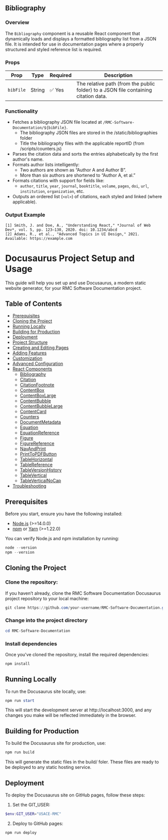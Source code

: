 ## Bibliography

### Overview

The `Bibliography` component is a reusable React component that dynamically loads and displays a formatted bibliography list from a JSON file. It is intended for use in documentation pages where a properly structured and styled reference list is required.

### Props

| Prop      | Type   | Required | Description                                                                         |
| --------- | ------ | -------- | ----------------------------------------------------------------------------------- |
| `bibFile` | String | ✅ Yes   | The relative path (from the public folder) to a JSON file containing citation data. |

### Functionality

- Fetches a bibliography JSON file located at `/RMC-Software-Documentation/${bibFile}`.
  - The bibliography JSON files are stored in the /static/bibliographies folder
  - Title the bibliography files with the applicable reportID (from /scripts/counters.js)
- Parses the citation data and sorts the entries alphabetically by the first author's name.
- Formats author lists intelligently:
  - Two authors are shown as “Author A and Author B”.
  - More than six authors are shortened to “Author A, et al.”
- Formats citations with support for fields like:
  - `author`, `title`, `year`, `journal`, `booktitle`, `volume`, `pages`, `doi`, `url`, `institution`, `organization`, etc.
- Outputs an ordered list (`<ol>`) of citations, each styled and linked (where applicable).

### Output Example

```text
[1] Smith, J. and Doe, A., "Understanding React," *Journal of Web Dev*, vol. 5, pp. 123–130, 2020. doi: 10.1234/abcd
[2] Adams, R., et al., "Advanced Topics in UI Design," 2021. Available: https://example.com
```

# Docusaurus Project Setup and Usage

This guide will help you set up and use Docusaurus, a modern static website generator, for your RMC Software Documentation project.

## Table of Contents

- [Prerequisites](#prerequisites)
- [Cloning the Project](#cloning-the-project)
- [Running Locally](#running-locally)
- [Building for Production](#building-for-production)
- [Deployment](#deployment)
- [Project Structure](#project-structure)
- [Creating and Editing Pages](#creating-and-editing-pages)
- [Adding Features](#adding-features)
- [Customization](#customization)
- [Advanced Configuration](#advanced-configuration)
- [React Components](#react-components)
  - [Bibliography](#bibliography)
  - [Citation](#citation)
  - [CitationFootnote](#citationfootnote)
  - [ContentBox](#contentbox)
  - [ContentBoxLarge](#contentboxlarge)
  - [ContentBubble](#contentbubble)
  - [ContentBubbleLarge](#contentbubblelarge)
  - [ContentCard](#contentcard)
  - [Counters](#counters)
  - [DocumentMetadata](#documentmetadata)
  - [Equation](#equation)
  - [EquationReference](#equationreference)
  - [Figure](#figure)
  - [FigureReference](#figurereference)
  - [NavAndPrint](#navandprint)
  - [PrintToPDFButton](#printtopdfbutton)
  - [TableHorizontal](#tablehorizontal)
  - [TableReference](#tablereference)
  - [TableVersionHistory](#tableversionhistory)
  - [TableVertical](#tablevertical)
  - [TableVerticalNoCap](#tableverticalnocap)
- [Troubleshooting](#troubleshooting)

## Prerequisites

Before you start, ensure you have the following installed:

- [Node.js](https://nodejs.org/) (>=14.0.0)
- [npm](https://npmjs.com/) or [Yarn](https://yarnpkg.com/) (>=1.22.0)

You can verify Node.js and npm installation by running:

```powershell
node --version
npm --version
```

## Cloning the Project

### Clone the repository:

If you haven’t already, clone the RMC Software Documentation Docusaurus project repository to your local machine:

```powershell
git clone https://github.com/your-username/RMC-Software-Documentation.git
```

### Change into the project directory

```powershell
cd RMC-Software-Documentation
```

### Install dependencies

Once you've cloned the repository, install the required dependencies:

```powershell
npm install
```

## Running Locally

To run the Docusaurus site locally, use:

```powershell
npm run start
```

This will start the development server at http://localhost:3000, and any changes you make will be reflected immediately in the browser.

## Building for Production

To build the Docusaurus site for production, use:

```powershell
npm run build
```

This will generate the static files in the build/ foler. These files are ready to be deployed to any static hosting service.

## Deployment

To deploy the Docusaurus site on GitHub pages, follow these steps:

1. Set the GIT_USER:

```powershell
$env:GIT_USER="USACE-RMC"
```

2. Deploy to GitHub pages:

```powershell
npm run deploy
```

